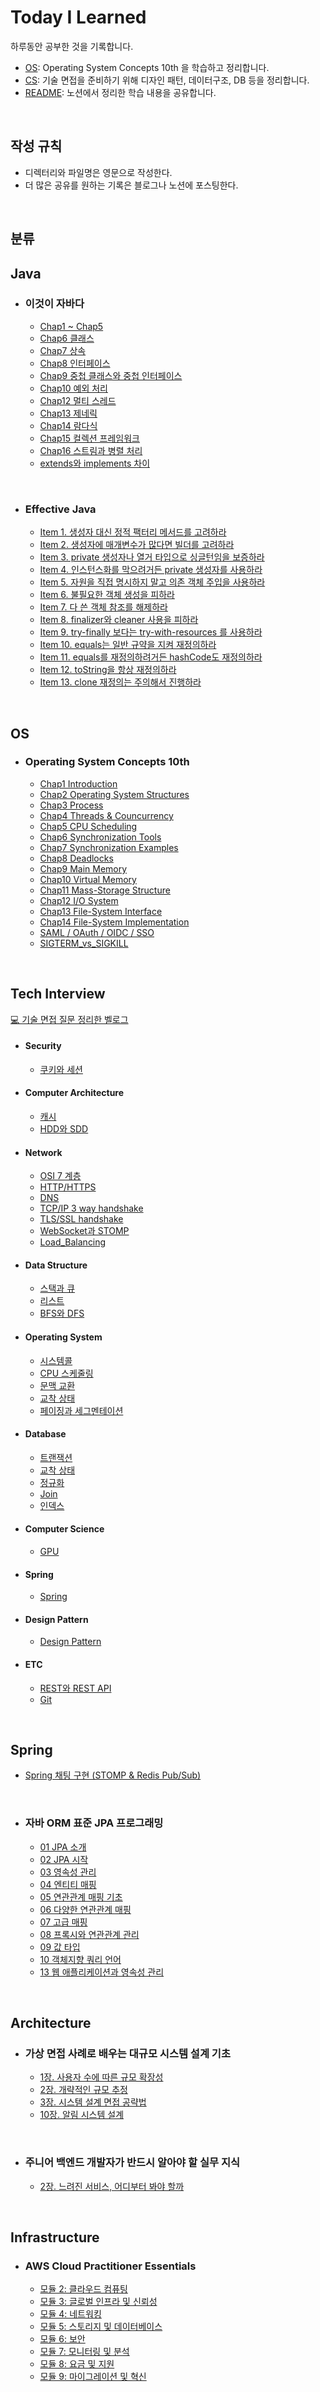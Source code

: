 # Today I Learned

하루동안 공부한 것을 기록합니다.

- [OS](https://github.com/leeseunghee00/TIL/tree/main/OS): Operating System Concepts 10th 을 학습하고 정리합니다.
- [CS](https://github.com/leeseunghee00/TIL/tree/main/CS): 기술 면접을 준비하기 위해 디자인 패턴, 데이터구조, DB 등을 정리합니다.
- [README](https://github.com/leeseunghee00/TIL?tab=readme-ov-file#today-i-learned): 노션에서 정리한 학습 내용을 공유합니다.

<br>

## 작성 규칙

- 디렉터리와 파일명은 영문으로 작성한다.
- 더 많은 공유를 원하는 기록은 블로그나 노션에 포스팅한다.

<br>

## 분류

## Java

* ### 이것이 자바다
    * [Chap1 ~ Chap5](https://velog.io/@leeseunghee00/Java-chap-1-5)
    * [Chap6 클래스](https://velog.io/@leeseunghee00/Java-chap-6)
    * [Chap7 상속](https://velog.io/@leeseunghee00/Java-chap-7)
    * [Chap8 인터페이스](https://velog.io/@leeseunghee00/Java-chap8-%EC%9D%B8%ED%84%B0%ED%8E%98%EC%9D%B4%EC%8A%A4)
    * [Chap9 중첩 클래스와 중첩 인터페이스](https://velog.io/@leeseunghee00/Java-Chap9-%EC%A4%91%EC%B2%A9-%ED%81%B4%EB%9E%98%EC%8A%A4%EC%99%80-%EC%A4%91%EC%B2%A9-%EC%9D%B8%ED%84%B0%ED%8E%98%EC%9D%B4%EC%8A%A4)
    * [Chap10 예외 처리](https://velog.io/@leeseunghee00/Java-Chap11-%EC%98%88%EC%99%B8-%EC%B2%98%EB%A6%AC)
    * [Chap12 멀티 스레드](https://velog.io/@leeseunghee00/Java-Chap12-%EB%A9%80%ED%8B%B0-%EC%8A%A4%EB%A0%88%EB%93%9C)
    * [Chap13 제네릭](https://velog.io/@leeseunghee00/Java-Chap13-%EC%A0%9C%EB%84%A4%EB%A6%AD)
    * [Chap14 람다식](https://velog.io/@leeseunghee00/Java-Chap14-%EB%9E%8C%EB%8B%A4%EC%8B%9D)
    * [Chap15 컬렉션 프레임워크](https://velog.io/@leeseunghee00/Java-Chap15-%EC%BB%AC%EB%A0%89%EC%85%98-%ED%94%84%EB%A0%88%EC%9E%84%EC%9B%8C%ED%81%AC)
    * [Chap16 스트림과 병렬 처리](https://velog.io/@leeseunghee00/Chap16-%EC%8A%A4%ED%8A%B8%EB%A6%BC%EA%B3%BC-%EB%B3%91%EB%A0%AC-%EC%B2%98%EB%A6%AC)
    * [extends와 implements 차이](https://velog.io/@leeseunghee00/Java-extends%EC%99%80-implements-%EC%B0%A8%EC%9D%B4)

<br>

* ### Effective Java
    * [Item 1. 생성자 대신 정적 팩터리 메서드를 고려하라](https://leeseunghee00.notion.site/Item-1-665f3366a9a14b57a4616dafef44e59e?pvs=4)
    * [Item 2. 생성자에 매개변수가 많다면 빌더를 고려하라](https://leeseunghee00.notion.site/Item-2-2b18f13777c0425393cb7391d3d6ec94?pvs=4)
    * [Item 3. private 생성자나 열거 타입으로 싱글턴임을 보증하라](https://leeseunghee00.notion.site/Item-3-private-956128317c7c48b5ba87bfa1753b25ea?pvs=4)
    * [Item 4. 인스턴스화를 막으려거든 private 생성자를 사용하라](https://leeseunghee00.notion.site/Item-4-private-115889b5fe3d80cfb12dedff6f3d6bfe?pvs=4)
    * [Item 5. 자원을 직접 명시하지 말고 의존 객체 주입을 사용하라](https://leeseunghee00.notion.site/Item-5-115889b5fe3d80dfa6c4ddd5862b25c9?pvs=4)
    * [Item 6. 불필요한 객체 생성을 피하라](https://leeseunghee00.notion.site/Item-6-13e889b5fe3d8082bd1ad13792334356?pvs=4)
    * [Item 7. 다 쓴 객체 참조를 해제하라](https://leeseunghee00.notion.site/Item-7-20d889b5fe3d80ba93e3fc42ff1b4501?source=copy_link)
    * [Item 8. finalizer와 cleaner 사용을 피하라](https://leeseunghee00.notion.site/Item-8-finalizer-cleaner-20e889b5fe3d809988f4ea032d597d9e?source=copy_link)
    * [Item 9. try-finally 보다는 try-with-resources 를 사용하라](https://leeseunghee00.notion.site/Item-9-try-finally-try-with-resources-214889b5fe3d80679011e2b2c89a35cc?source=copy_link)
    * [Item 10. equals는 일반 규약을 지켜 재정의하라](https://leeseunghee00.notion.site/Item-10-equals-21b889b5fe3d80c5ae86e4ebbea622e6?source=copy_link)
    * [Item 11. equals를 재정의하려거든 hashCode도 재정의하라](https://leeseunghee00.notion.site/Item-11-equals-hashCode-21b889b5fe3d804ea54ae6460c2bbb27?source=copy_link)
    * [Item 12. toString을 항상 재정의하라](https://leeseunghee00.notion.site/Item-12-toString-21c889b5fe3d80c78eacd2f98ab85565?source=copy_link)
    * [Item 13. clone 재정의는 주의해서 진행하라](https://leeseunghee00.notion.site/Item-13-clone-21d889b5fe3d8052a953cd8876408904?source=copy_link)

<br>

## OS

* ### Operating System Concepts 10th
    * [Chap1 Introduction](https://github.com/leeseunghee00/TIL/blob/main/OS/Introduction.md)
    * [Chap2 Operating System Structures](https://github.com/leeseunghee00/TIL/blob/main/OS/Operating_System_Structures.md)
    * [Chap3 Process](https://github.com/leeseunghee00/TIL/blob/main/OS/Process.md)
    * [Chap4 Threads & Councurrency](https://github.com/leeseunghee00/TIL/blob/main/OS/Threads_and_Councurrency.md)
    * [Chap5 CPU Scheduling](https://github.com/leeseunghee00/TIL/blob/main/OS/CPU_Scheduling.md)
    * [Chap6 Synchronization Tools](https://github.com/leeseunghee00/TIL/blob/main/OS/Synchronization_Tools.md)
    * [Chap7 Synchronization Examples](https://github.com/leeseunghee00/TIL/blob/main/OS/Synchronization_Examples.md)
    * [Chap8 Deadlocks](https://github.com/leeseunghee00/TIL/blob/main/OS/Deadlocks.md)
    * [Chap9 Main Memory](https://github.com/leeseunghee00/TIL/blob/main/OS/Main_Memory.md)
    * [Chap10 Virtual Memory](https://github.com/leeseunghee00/TIL/blob/main/OS/Virtual_Memory.md)
    * [Chap11 Mass-Storage Structure](https://github.com/leeseunghee00/TIL/blob/main/OS/Mass-Storage_Structure.md)
    * [Chap12 I/O System](https://github.com/leeseunghee00/TIL/blob/main/OS/IO_System.md)
    * [Chap13 File-System Interface](https://github.com/leeseunghee00/TIL/blob/main/OS/File-System_Interface.md)
    * [Chap14 File-System Implementation](https://github.com/leeseunghee00/TIL/blob/main/OS/File-System_Implementation.md)
    * [SAML / OAuth / OIDC / SSO](https://github.com/leeseunghee00/TIL/blob/main/OS/SAML_OAuth_OIDC_SSO.md)
    * [SIGTERM_vs_SIGKILL](https://github.com/leeseunghee00/TIL/blob/main/OS/SIGTERM_vs_SIGKILL.md)

<br>

## Tech Interview

[💻 기술 면접 질문 정리한 벨로그](https://velog.io/@leeseunghee00/series/%EA%B8%B0%EC%88%A0-%EB%A9%B4%EC%A0%91-%EC%A4%80%EB%B9%84)

* #### Security
    * [쿠키와 세션](https://github.com/leeseunghee00/TIL/blob/main/CS/Security/Cookie_and_Session.md)

* #### Computer Architecture
    * [캐시](https://github.com/leeseunghee00/TIL/blob/main/CS/Computer%20Architecture/Cache.md)
    * [HDD와 SDD](https://github.com/leeseunghee00/TIL/blob/main/CS/Computer%20Architecture/HDD_SDD.md)

* #### Network
    * [OSI 7 계층](https://github.com/leeseunghee00/TIL/blob/main/CS/Network/OSI_7_Layer.md)
    * [HTTP/HTTPS](https://github.com/leeseunghee00/TIL/blob/main/CS/Network/HTTP_HTTPS.md)
    * [DNS](https://github.com/leeseunghee00/TIL/blob/main/CS/Network/DNS.md)
    * [TCP/IP 3 way handshake](https://github.com/leeseunghee00/TIL/blob/main/CS/Network/TCP_IP_3_way_handshake.md)
    * [TLS/SSL handshake](https://github.com/leeseunghee00/TIL/blob/main/CS/Network/TLS_SSL_handshake.md)
    * [WebSocket과 STOMP](https://github.com/leeseunghee00/TIL/blob/main/CS/Network/WebSocket_Stomp.md)
    * [Load_Balancing](https://github.com/leeseunghee00/TIL/blob/main/CS/Network/Load_Balancing.md)

* #### Data Structure
    * [스택과 큐](https://github.com/leeseunghee00/TIL/blob/main/CS/Data%20Structure/Stack_Queue.md)
    * [리스트](https://github.com/leeseunghee00/TIL/blob/main/CS/Data%20Structure/List.md)
    * [BFS와 DFS](https://github.com/leeseunghee00/TIL/blob/main/CS/Data%20Structure/BFS_DFS.md)

* #### Operating System
    * [시스템콜](https://github.com/leeseunghee00/TIL/blob/main/CS/Operating%20System/System_Call.md)
    * [CPU 스케줄링](https://github.com/leeseunghee00/TIL/blob/main/CS/Operating%20System/CPU_Scheduling.md)
    * [문맥 교환](https://github.com/leeseunghee00/TIL/blob/main/CS/Operating%20System/Context_Switching.md)
    * [교착 상태](https://github.com/leeseunghee00/TIL/blob/main/CS/Operating%20System/Deadlock.md)
    * [페이징과 세그멘테이션](https://github.com/leeseunghee00/TIL/blob/96293dc72a2da4634a2744a5702bf347752f02bf/CS/Operating%20System/Paging_and_Segmentation.md)

* #### Database
    * [트랜잭션](https://github.com/leeseunghee00/TIL/blob/main/CS/Database/Transacation.md)
    * [교착 상태](https://github.com/leeseunghee00/TIL/blob/main/CS/Database/Deadlock.md)
    * [정규화](https://github.com/leeseunghee00/TIL/blob/main/CS/Database/Normalization.md)
    * [Join](https://github.com/leeseunghee00/TIL/blob/main/CS/Database/Join.md)
    * [인덱스](https://github.com/leeseunghee00/TIL/blob/main/CS/Database/Index.md)

* #### Computer Science
    * [GPU](https://github.com/leeseunghee00/TIL/blob/main/CS/Computer%20Science/GPU.md)

* #### Spring
    * [Spring](https://github.com/leeseunghee00/TIL/blob/main/CS/Spring/Spring.md)

* #### Design Pattern
    * [Design Pattern](https://github.com/leeseunghee00/TIL/blob/main/CS/Design%20Pattern/Design_Pattern.md)

* #### ETC
    * [REST와 REST API](https://github.com/leeseunghee00/TIL/blob/main/CS/ETC/REST.md)
    * [Git](https://github.com/leeseunghee00/TIL/blob/main/CS/ETC/Git.md)

<br>

## Spring

* [Spring 채팅 구현 (STOMP & Redis Pub/Sub)](https://velog.io/@leeseunghee00/Spring-%EC%B1%84%ED%8C%85-%EA%B5%AC%ED%98%84-STOMP-Redis-PubSub)

<br>

* ### 자바 ORM 표준 JPA 프로그래밍
    * [01 JPA 소개](https://leeseunghee00.notion.site/01-JPA-9900cab09b1447d58d7c8c3c328ffe5e?pvs=4)
    * [02 JPA 시작](https://leeseunghee00.notion.site/02-JPA-49f933683ede473991c9bc551b878823?pvs=4)
    * [03 영속성 관리](https://leeseunghee00.notion.site/03-81e1e1a18dce4e649a9d1fc3656424a1?pvs=4)
    * [04 엔티티 매핑](https://leeseunghee00.notion.site/04-692e65bc4a6f4527b6da377f59844d47?pvs=4)
    * [05 연관관계 매핑 기초](https://leeseunghee00.notion.site/05-21e2c80165d245d29687466048c47ca5?pvs=4)
    * [06 다양한 연관관계 매핑](https://leeseunghee00.notion.site/06-eb71f93212934b928fe533309a866df6?pvs=4)
    * [07 고급 매핑](https://leeseunghee00.notion.site/07-137889b5fe3d80f4b80bd19ef57df3b4?pvs=4)
    * [08 프록시와 연관관계 관리](https://leeseunghee00.notion.site/08-3bf67da181f74bb9a67a39ad87c2d1e0?source=copy_link)
    * [09 값 타입](https://leeseunghee00.notion.site/09-146889b5fe3d80769830f8ab5390e5fc?source=copy_link)
    * [10 객체지향 쿼리 언어](https://leeseunghee00.notion.site/10-04cf2368e5b7407280264c4d76aa92a7?pvs=4)
    * [13 웹 애플리케이션과 영속성 관리](https://www.notion.so/leeseunghee00/13-268889b5fe3d8049940ce23154265947?source=copy_link)

<br>

## Architecture

* ### 가상 면접 사례로 배우는 대규모 시스템 설계 기초
    * [1장. 사용자 수에 따른 규모 확장성](https://leeseunghee00.notion.site/1-203889b5fe3d80fd9874d9f185f4c17b?source=copy_link)
    * [2장. 개략적인 규모 추정](https://leeseunghee00.notion.site/2-209889b5fe3d805bbabaeb93cd6d2497?source=copy_link)
    * [3장. 시스템 설계 면접 공략법](https://leeseunghee00.notion.site/3-20c889b5fe3d80748b9bc2f3e30e6c03?source=copy_link)
    * [10장. 알림 시스템 설계](https://leeseunghee00.notion.site/10-23c889b5fe3d8037979dfc7c6c18778b?source=copy_link)

<br>

* ### 주니어 백엔드 개발자가 반드시 알아야 할 실무 지식
    * [2장. 느려진 서비스, 어디부터 봐야 할까](https://leeseunghee00.notion.site/2-212889b5fe3d807e919fe833d49d3258?source=copy_link)

<br>

## Infrastructure

* ### AWS Cloud Practitioner Essentials
    * [모듈 2: 클라우드 컴퓨팅](https://leeseunghee00.notion.site/1-27e889b5fe3d80d99b8fdceff2159222?source=copy_link)
    * [모듈 3: 글로벌 인프라 및 신뢰성](https://leeseunghee00.notion.site/2-280889b5fe3d809393bdeba9f183cd59?source=copy_link)
    * [모듈 4: 네트워킹](https://leeseunghee00.notion.site/3-282889b5fe3d8076a6f4ddb2ec43573e?source=copy_link)
    * [모듈 5: 스토리지 및 데이터베이스](https://leeseunghee00.notion.site/4-282889b5fe3d8017a133fb511e6df78a?source=copy_link)
    * [모듈 6: 보안](https://leeseunghee00.notion.site/5-282889b5fe3d80fc880cea7c6d65a9b6?source=copy_link)
    * [모듈 7: 모니터링 및 분석](https://leeseunghee00.notion.site/6-282889b5fe3d8084a513dab1dffb951e?source=copy_link)
    * [모듈 8: 요금 및 지원](https://leeseunghee00.notion.site/7-282889b5fe3d80819097cdabfd7d7721?source=copy_link)
    * [모듈 9: 마이그레이션 및 혁신](https://leeseunghee00.notion.site/8-282889b5fe3d80aab2f2ffe32ae29719?source=copy_link)